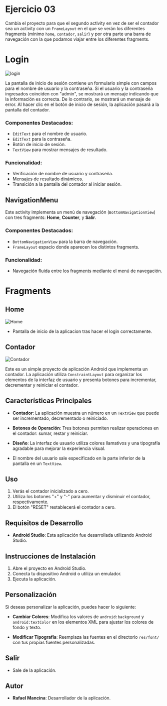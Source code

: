 # Ejercicio 03

Cambia el proyecto para que el segundo activity en vez de ser el contador sea un activity con un `FrameLayout` en el que se verán los diferentes fragments (mínimo `home`, `contador`, `salir`) y por otra parte una barra de navegación con la que podamos viajar entre los diferentes fragments.

# Login 

![login](https://github.com/Sukera27/MancinaCastroM02/assets/122563964/3e939e7a-7581-4ced-bac5-46752c457b4b)


La pantalla de inicio de sesión contiene un formulario simple con campos para el nombre de usuario y la contraseña. Si el usuario y la contraseña ingresados coinciden con "admin", se mostrará un mensaje indicando que la información es correcta. De lo contrario, se mostrará un mensaje de error. Al hacer clic en el botón de inicio de sesión, la aplicación pasará a la pantalla del contador.

### Componentes Destacados:

- `EditText` para el nombre de usuario.
- `EditText` para la contraseña.
- Botón de inicio de sesión.
- `TextView` para mostrar mensajes de resultado.

### Funcionalidad:

- Verificación de nombre de usuario y contraseña.
- Mensajes de resultado dinámicos.
- Transición a la pantalla del contador al iniciar sesión.

## NavigationMenu

Este activity implementa un menú de navegación (`BottomNavigationView`) con tres fragments: **Home**, **Counter**, y **Salir**.

### Componentes Destacados:

- `BottomNavigationView` para la barra de navegación.
- `FrameLayout` espacio donde aparecen los distintos fragments.

### Funcionalidad:

- Navegación fluida entre los fragments mediante el menú de navegación.

# Fragments

## Home

![Home](https://github.com/Sukera27/MancinaCastroM01/assets/122563964/efc55325-2dbc-47c8-9bf0-84b5b17269b7)


- Pantalla de inicio de la aplicacion tras hacer el login correctamente.


## Contador

![Contador](https://github.com/Sukera27/MancinaCastroM01/assets/122563964/52ca3880-5d98-47c7-920b-669c07e3884b)



Este es un simple proyecto de aplicación Android que implementa un contador. La aplicación utiliza `ConstraintLayout` para organizar los elementos de la interfaz de usuario y presenta botones para incrementar, decrementar y reiniciar el contador.

## Características Principales

- **Contador**: La aplicación muestra un número en un `TextView` que puede ser incrementado, decrementado o reiniciado.
  
- **Botones de Operación**: Tres botones permiten realizar operaciones en el contador: sumar, restar y reiniciar.

- **Diseño**: La interfaz de usuario utiliza colores llamativos y una tipografía agradable para mejorar la experiencia visual.
- El nombre del usuario sale especificado en la parte inferior de la pantalla en un `TextView`.

## Uso

1. Verás el contador inicializado a cero.
2. Utiliza los botones "+" y "-" para aumentar y disminuir el contador, respectivamente.
3. El botón "RESET" restablecerá el contador a cero.

## Requisitos de Desarrollo

- **Android Studio**: Esta aplicación fue desarrollada utilizando Android Studio.

## Instrucciones de Instalación

1. Abre el proyecto en Android Studio.
2. Conecta tu dispositivo Android o utiliza un emulador.
3. Ejecuta la aplicación.

## Personalización

Si deseas personalizar la aplicación, puedes hacer lo siguiente:

- **Cambiar Colores**: Modifica los valores de `android:background` y `android:textColor` en los elementos XML para ajustar los colores de fondo y texto.
  
- **Modificar Tipografía**: Reemplaza las fuentes en el directorio `res/font/` con tus propias fuentes personalizadas. 
## Salir
- Sale de la aplicación.
## Autor

- **Rafael Mancina**: Desarrollador de la aplicación.


